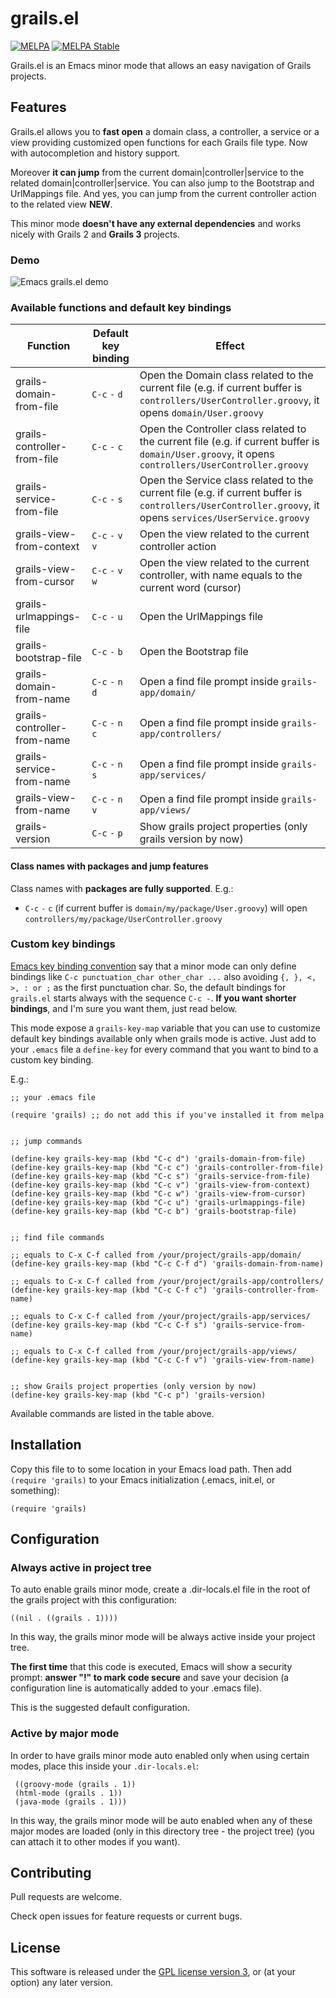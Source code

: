 # grails.el

[![MELPA](http://melpa.org/packages/grails-badge.svg)](http://melpa.org/#/grails)
[![MELPA Stable](http://stable.melpa.org/packages/grails-badge.svg)](http://stable.melpa.org/#/grails)

Grails.el is an Emacs minor mode that allows an easy navigation 
of Grails projects.

## Features

Grails.el allows you to __fast open__ a domain class, a controller, a service or a view providing
customized open functions for each Grails file type. Now with autocompletion and history support.

Moreover __it can jump__ from the current domain|controller|service to the 
related domain|controller|service. You can also jump to the Bootstrap
and UrlMappings file. And yes, you can jump from the current controller action
to the related view __NEW__.

This minor mode __doesn't have any external dependencies__ and works nicely 
with Grails 2 and __Grails 3__ projects.

### Demo

![Emacs grails.el demo](https://raw.githubusercontent.com/lifeisfoo/emacs-grails/master/res/emacs-grails-el-demo.gif)

### Available functions and default key bindings
  
| Function |  Default key binding | Effect |
| -------- | -------- | ------ |
| grails-domain-from-file | `C-c` `-` `d`  | Open the Domain class related to the current file (e.g. if current buffer is `controllers/UserController.groovy`, it opens  `domain/User.groovy` |
| grails-controller-from-file |`C-c` `-` `c`  | Open the Controller class related to the current file (e.g. if current buffer is `domain/User.groovy`, it opens  `controllers/UserController.groovy` |
| grails-service-from-file | `C-c` `-` `s`  | Open the Service class related to the current file (e.g. if current buffer is `controllers/UserController.groovy`, it opens  `services/UserService.groovy` |
| grails-view-from-context | `C-c` `-` `v` `v` | Open the view related to the current controller action |
| grails-view-from-cursor | `C-c` `-` `v` `w` | Open the view related to the current controller, with name equals to the current word (cursor) |
| grails-urlmappings-file | `C-c` `-` `u`  | Open the UrlMappings file |
| grails-bootstrap-file | `C-c` `-` `b`  | Open the Bootstrap file |
| grails-domain-from-name | `C-c` `-` `n` `d`| Open a find file prompt inside `grails-app/domain/` |
| grails-controller-from-name | `C-c` `-` `n` `c`| Open a find file prompt inside `grails-app/controllers/` |
| grails-service-from-name |`C-c` `-` `n` `s`| Open a find file prompt inside `grails-app/services/` |
| grails-view-from-name | `C-c` `-` `n` `v`| Open a find file prompt inside `grails-app/views/` |
| grails-version | `C-c` `-` `p`  | Show grails project properties (only grails version by now) |

#### Class names with packages and jump features
Class names with __packages are fully supported__. E.g.:

- `C-c` `-` `c` (if current buffer is `domain/my/package/User.groovy`) will open `controllers/my/package/UserController.groovy` 

### Custom key bindings

[Emacs key binding convention](https://www.gnu.org/software/emacs/manual/html_node/elisp/Key-Binding-Conventions.html#Key-Binding-Conventions) say that a minor mode can only
define bindings like `C-c punctuation_char other_char ...` also avoiding
`{, }, <, >, : or ;` as the first punctuation char. So, the default bindings
for `grails.el` starts always with the sequence `C-c -`. __If you want shorter
bindings__, and I'm sure you want them, just read below.

This mode expose a `grails-key-map` variable that you can use to customize
default key bindings available only when grails mode is active.
Just add to your `.emacs` file a `define-key` for every command that you want
to bind to a custom key binding.

E.g.:

    ;; your .emacs file

    (require 'grails) ;; do not add this if you've installed it from melpa


    ;; jump commands

    (define-key grails-key-map (kbd "C-c d") 'grails-domain-from-file)
    (define-key grails-key-map (kbd "C-c c") 'grails-controller-from-file)
    (define-key grails-key-map (kbd "C-c s") 'grails-service-from-file)
    (define-key grails-key-map (kbd "C-c v") 'grails-view-from-context)
    (define-key grails-key-map (kbd "C-c w") 'grails-view-from-cursor)
    (define-key grails-key-map (kbd "C-c u") 'grails-urlmappings-file)
    (define-key grails-key-map (kbd "C-c b") 'grails-bootstrap-file)


    ;; find file commands

    ;; equals to C-x C-f called from /your/project/grails-app/domain/
    (define-key grails-key-map (kbd "C-c C-f d") 'grails-domain-from-name)

    ;; equals to C-x C-f called from /your/project/grails-app/controllers/
    (define-key grails-key-map (kbd "C-c C-f c") 'grails-controller-from-name)

    ;; equals to C-x C-f called from /your/project/grails-app/services/
    (define-key grails-key-map (kbd "C-c C-f s") 'grails-service-from-name)

    ;; equals to C-x C-f called from /your/project/grails-app/views/
    (define-key grails-key-map (kbd "C-c C-f v") 'grails-view-from-name)


    ;; show Grails project properties (only version by now)
    (define-key grails-key-map (kbd "C-c p") 'grails-version)

Available commands are listed in the table above.

## Installation

Copy this file to to some location in your Emacs load path.  Then add
`(require 'grails)` to your Emacs initialization (.emacs,
init.el, or something):

    (require 'grails)

## Configuration

### Always active in project tree

To auto enable grails minor mode, create a .dir-locals.el file
in the root of the grails project with this configuration:

    ((nil . ((grails . 1))))

In this way, the grails minor mode will be always active inside your project tree.

__The first time__ that this code is executed, Emacs will show a security
prompt: __answer "!" to mark code secure__ and save your decision (a configuration 
line is automatically added to your .emacs file).

This is the suggested default configuration.

### Active by major mode

In order to have grails minor mode auto enabled only when using certain modes, 
place this inside your `.dir-locals.el`:

     ((groovy-mode (grails . 1))
     (html-mode (grails . 1))
     (java-mode (grails . 1)))
     
In this way, the grails minor mode will be auto enabled when any of
these major modes are loaded (only in this directory tree - the project tree)
(you can attach it to other modes if you want).

## Contributing
Pull requests are welcome. 

Check open issues for feature requests or current bugs.

## License

This software is released under the [GPL license version 3](http://www.gnu.org/licenses/gpl-3.0.en.html), or (at your option) any later version.
